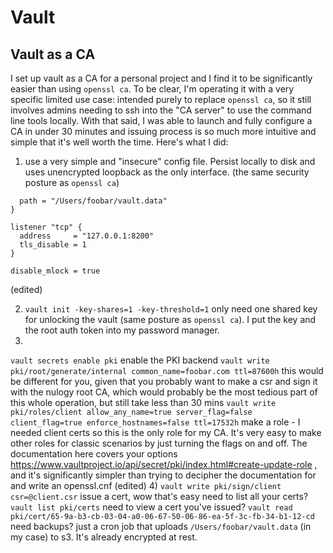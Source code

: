 # Vault

## Vault as a CA

I set up vault as a CA for a personal project and I find it to be significantly easier than using `openssl ca`. To be clear, I'm operating it with a very specific limited use case: intended purely to replace `openssl ca`, so it still involves admins needing to ssh into the "CA server" to use the command line tools locally. With that said, I was able to launch and fully configure a CA in under 30 minutes and issuing process is so much more intuitive and simple that it's well worth the time. Here's what I did:

1) use a very simple and "insecure" config file. Persist locally to disk and uses unencrypted loopback as the only interface. (the same security posture as `openssl ca`)

```storage "file" {
  path = "/Users/foobar/vault.data"
}

listener "tcp" {
  address     = "127.0.0.1:8200"
  tls_disable = 1
}

disable_mlock = true
```
(edited)

2) `vault init -key-shares=1 -key-threshold=1` only need one shared key for unlocking the vault (same posture as `openssl ca`). I put the key and the root auth token into my password manager.
3)

`vault secrets enable pki` enable the PKI backend
`vault write pki/root/generate/internal common_name=foobar.com ttl=87600h` this would be different for you, given that you probably want to make a csr and sign it with the nulogy root CA, which would probably be the most tedious part of this whole operation, but still take less than 30 mins
`vault write pki/roles/client allow_any_name=true server_flag=false client_flag=true enforce_hostnames=false ttl=17532h` make a role - I needed client certs so this is the only role for my CA. It's very easy to make other roles for classic scenarios by just turning the flags on and off. The documentation here covers your options https://www.vaultproject.io/api/secret/pki/index.html#create-update-role , and it's significantly simpler than trying to decipher the documentation for and write an openssl.cnf (edited)
4) `vault write pki/sign/client csr=@client.csr` issue a cert, wow that's easy
need to list all your certs? `vault list pki/certs`
need to view a cert you've issued? `vault read pki/cert/65-9a-b3-cb-03-04-a0-06-67-50-06-86-ea-5f-3c-fb-34-b1-12-cd`
need backups? just a cron job that uploads `/Users/foobar/vault.data` (in my case) to s3. It's already encrypted at rest.
